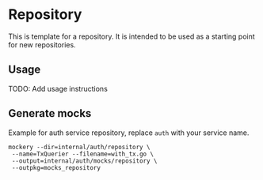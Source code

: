 # Repository

This is template for a repository. It is intended to be used as a starting point for new repositories.

## Usage
 
TODO: Add usage instructions

## Generate mocks

Example for auth service repository, replace `auth` with your service name.

```shell
mockery --dir=internal/auth/repository \
 --name=TxQuerier --filename=with_tx.go \
 --output=internal/auth/mocks/repository \
 --outpkg=mocks_repository
```